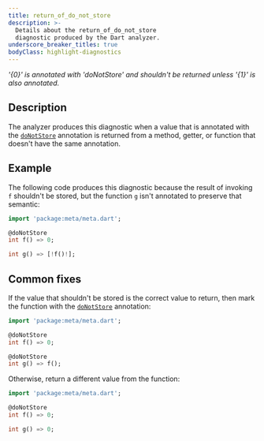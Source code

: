 ```yaml
---
title: return_of_do_not_store
description: >-
  Details about the return_of_do_not_store
  diagnostic produced by the Dart analyzer.
underscore_breaker_titles: true
bodyClass: highlight-diagnostics
---
```


_'{0}' is annotated with 'doNotStore' and shouldn't be returned unless '{1}' is
also annotated._

## Description

The analyzer produces this diagnostic when a value that is annotated with
the [`doNotStore`][meta-doNotStore] annotation is returned from a method,
getter, or function that doesn't have the same annotation.

## Example

The following code produces this diagnostic because the result of invoking
`f` shouldn't be stored, but the function `g` isn't annotated to preserve
that semantic:

```dart
import 'package:meta/meta.dart';

@doNotStore
int f() => 0;

int g() => [!f()!];
```

## Common fixes

If the value that shouldn't be stored is the correct value to return, then
mark the function with the [`doNotStore`][meta-doNotStore] annotation:

```dart
import 'package:meta/meta.dart';

@doNotStore
int f() => 0;

@doNotStore
int g() => f();
```

Otherwise, return a different value from the function:

```dart
import 'package:meta/meta.dart';

@doNotStore
int f() => 0;

int g() => 0;
```

[meta-doNotStore]: https://pub.dev/documentation/meta/latest/meta/doNotStore-constant.html
